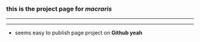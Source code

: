### this is the project page for *macraris*
---------
--------
* seems easy to publish page project on **Github yeah**
